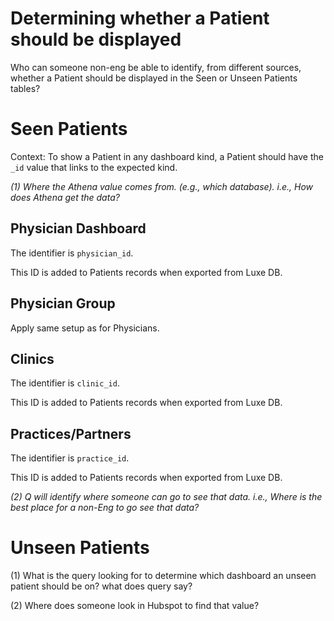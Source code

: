 # Determining whether a Patient should be displayed

Who can someone non-eng be able to identify, from different sources, whether a Patient should be displayed in the Seen or Unseen Patients tables?


# Seen Patients

Context: To show a Patient in any dashboard kind, a Patient should have the `_id` value that links to the expected kind.

*(1) Where the Athena value comes from. (e.g., which database). i.e., How does Athena get the data?*

## Physician Dashboard

The identifier is `physician_id`.

This ID is added to Patients records when exported from Luxe DB.

## Physician Group

Apply same setup as for Physicians.

## Clinics

The identifier is `clinic_id`.

This ID is added to Patients records when exported from Luxe DB.

## Practices/Partners

The identifier is `practice_id`.

This ID is added to Patients records when exported from Luxe DB.

*(2) Q will identify where someone can go to see that data. i.e., Where is the best place for a non-Eng to go see that data?*

# Unseen Patients

(1) What is the query looking for to determine which dashboard an unseen patient should be on? what does query say?

(2) Where does someone look in Hubspot to find that value?